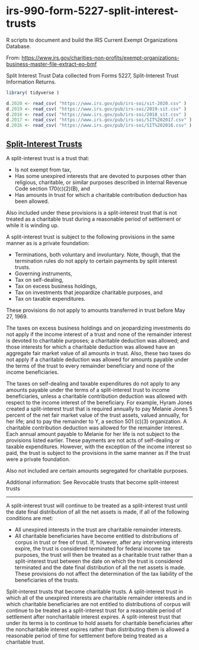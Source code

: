 # irs-990-form-5227-split-interest-trusts
R scripts to document and build the IRS Current Exempt Organizations Database.

From: https://www.irs.gov/charities-non-profits/exempt-organizations-business-master-file-extract-eo-bmf

Split Interest Trust Data collected from Forms 5227, Split-Interest Trust Information Returns.

```r
library( tidyverse )

d.2020 <- read_csv( "https://www.irs.gov/pub/irs-soi/sit-2020.csv" )
d.2019 <- read_csv( "https://www.irs.gov/pub/irs-soi/2019-sit.csv" )
d.2018 <- read_csv( "https://www.irs.gov/pub/irs-soi/2018_sit.csv" )
d.2017 <- read_csv( "https://www.irs.gov/pub/irs-soi/SIT%202017.csv" )
d.2016 <- read_csv( "https://www.irs.gov/pub/irs-soi/SIT%202016.csv" )


```

## [Split-Interest Trusts](https://www.irs.gov/charities-non-profits/private-foundations/split-interest-trusts)

A split-interest trust is a trust that:

* Is not exempt from tax,
* Has some unexpired interests that are devoted to purposes other than religious, charitable, or similar purposes described in Internal Revenue Code section 170(c)(2)(B), and
* Has amounts in trust for which a char­itable contribution deduction has been allowed.

Also included under these provisions is a split-interest trust that is not treated as a charitable trust during a reasonable period of settle­ment or while it is winding up.

A split-interest trust is subject to the following provisions in the same manner as is a private foundation:

* Terminations, both voluntary and involuntary. Note, though, that the termination rules do not apply to certain payments by split interest trusts.
* Governing instruments,
* Tax on self-dealing,
* Tax on excess business holdings,
* Tax on investments that jeopardize chari­table purposes, and
* Tax on taxable expenditures.

These provisions do not apply to amounts transferred in trust before May 27, 1969.

The taxes on excess business holdings and on jeopardizing investments do not apply if the income interest of a trust and none of the remainder interest is devoted to charitable purposes; a charitable deduction was allowed; and those interests for which a charitable deduction was allowed have an aggregate fair market value of all amounts in trust. Also, these two taxes do not apply if a charitable deduction was allowed for amounts payable under the terms of the trust to every remainder beneficiary and none of the income beneficiaries.

The taxes on self-dealing and taxable expenditures do not apply to any amounts payable under the terms of a split-interest trust to income beneficiaries, unless a chari­table contribution deduction was allowed with respect to the income interest of the beneficiary. For example, Hyram Jones created a split-interest trust that is required annually to pay Melanie Jones 5 percent of the net fair market value of the trust assets, valued annually, for her life; and to pay the remainder to Y, a section 501 (c)(3) organi­zation. A charitable contribution deduction was allowed for the remainder interest. Each annual amount payable to Melanie for her life is not subject to the provisions listed earlier. These payments are not acts of self-dealing or taxable expenditures. However, with the exception of the income interest so paid, the trust is subject to the provisions in the same manner as if the trust were a private foundation.

Also not included are certain amounts segregated for charitable purposes.

Additional information: See Revocable trusts that become split-interest trusts

-----------

A split-interest trust will continue to be treated as a split-interest trust until the date final distribution of all the net assets is made, if all of the following conditions are met:

* All unexpired interests in the trust are charitable remainder interests.
* All charitable beneficiaries have become entitled to distributions of corpus in trust or free of trust.
If, however, after any intervening interests expire, the trust is considered terminated for federal income tax purposes, the trust will then be treated as a charitable trust rather than a split-interest trust between the date on which the trust is considered terminated and the date final distribution of all the net assets is made.  These provisions do not affect the determination of the tax liability of the beneficiaries of the trusts. 

Split-interest trusts that become charitable trusts.  A split-interest trust in which all of the unexpired interests are charitable remainder interests and in which charitable beneficiaries are not entitled to distributions of corpus will continue to be treated as a split-interest trust for a reasonable period of settlement after noncharitable interest expires.  A split-interest trust that under its terms is to continue to hold assets for charitable beneficiaries after the noncharitable interest expires rather than distributing them is allowed a reasonable period of time for settlement before being treated as a charitable trust.
